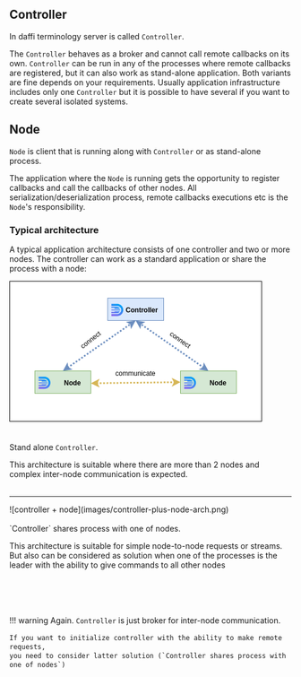 ## Controller
In daffi terminology server is called `Controller`.

The `Controller` behaves as a broker and cannot call remote callbacks on its own.
`Controller` can be run in any of the processes where remote callbacks are registered, 
but it can also work as stand-alone application. Both variants are fine depends on your requirements.
Usually application infrastructure includes only one `Controller` but it is possible to have several 
if you want to create several isolated systems.


## Node
`Node` is client that is running along with `Controller` or as stand-alone process.

The application where the `Node` is running gets the opportunity to register callbacks and call the callbacks of other nodes.
All serialization/deserialization process, remote callbacks executions etc is the `Node`'s responsibility.


### Typical architecture

A typical application architecture consists of one controller and two or more nodes.
The controller can work as a standard application or share the process with a node:

![stand alone controller](images/stand-alone-controller-arch.png) 
<br /><br /><br />
Stand alone `Controller`.

This architecture is suitable where there are more than 2 nodes and complex inter-node communication is expected.
<br /><br />
<hr/>
![controller + node](images/controller-plus-node-arch.png) 
<br /><br />
`Controller` shares process with one of nodes.

This architecture is suitable for simple node-to-node requests or streams.
But also can be considered as solution when one of the processes is the leader with the ability to give commands to all other nodes
<br /><br /><br /><br /><br />


!!! warning
    Again. `Controller` is just broker for inter-node communication.

    If you want to initialize controller with the ability to make remote requests,
    you need to consider latter solution (`Controller shares process with one of nodes`)
